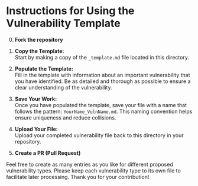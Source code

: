 # Instructions for Using the Vulnerability Template

0. **Fork the repository**

1. **Copy the Template:**  
   Start by making a copy of the `_template.md` file located in this directory.

2. **Populate the Template:**  
   Fill in the template with information about an important vulnerability that you have identified. Be as detailed and thorough as possible to ensure a clear understanding of the vulnerability.

3. **Save Your Work:**  
   Once you have populated the template, save your file with a name that follows the pattern: `YourName_VulnName.md`. This naming convention helps ensure uniqueness and reduce collisions.

4. **Upload Your File:**  
   Upload your completed vulnerability file back to this directory in your repository.

5. **Create a PR (Pull Request)**

Feel free to create as many entries as you like for different proposed vulnerability types. Please keep each vulnerability type to its own file to facilitate later processing. Thank you for your contribution!
